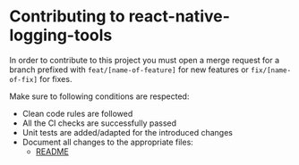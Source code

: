 # Contributing to react-native-logging-tools

In order to contribute to this project you must open a merge request for a branch prefixed with `feat/[name-of-feature]` for new features or `fix/[name-of-fix]` for fixes.

Make sure to following conditions are respected:

- Clean code rules are followed
- All the CI checks are successfully passed
- Unit tests are added/adapted for the introduced changes
- Document all changes to the appropriate files:
    - [README](README.md)
